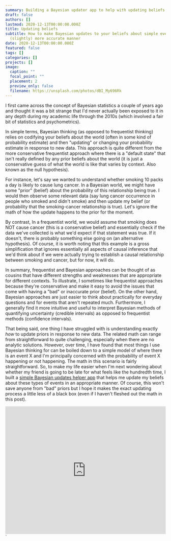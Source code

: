 ```yaml
---
summary: Building a Bayesian updater app to help with updating beliefs about the world.
draft: false
authors: []
lastmod: 2020-12-13T00:00:00.000Z
title: Updating beliefs
subtitle: How to make Bayesian updates to your beliefs about simple events in a
  (slightly) more accurate manner
date: 2020-12-13T00:00:00.000Z
featured: false
tags: []
categories: []
projects: []
image:
  caption: ""
  focal_point: ""
  placement: 2
  preview_only: false
  filename: https://unsplash.com/photos/dBI_My696Rk
---
```

I first came across the concept of Bayesian statistics a couple of years ago and thought it was a bit strange that I'd never actually been exposed to it in any depth during my academic life through the 2010s (which involved a fair bit of statistics and psychometrics). 

In simple terms, Bayesian thinking (as opposed to frequentist thinking) relies on codifying your beliefs about the world (often in some kind of probability estimate) and then "updating" or changing your probability estimate in response to new data. This approach is quite different from the more conservative frequentist approach where there is a "default state" that isn't really defined by any prior beliefs about the world (it is just a conservative guess of what the world is like that varies by context. Also known as the null hypothesis). 

For instance, let's say we wanted to understand whether smoking 10 packs a day is likely to cause lung cancer. In a Bayesian world, we might have some "prior" (belief) about the probability of this relationship being true. I would then observe some relevant data (say lung cancer occurrence in people who smoked and didn't smoke) and then update my belief (or probability that the smoking-cancer relationship is true). Let's ignore the math of how the update happens to the prior for the moment. 

By contrast, In a frequentist world, we would assume that smoking does NOT cause cancer (this is a conservative belief) and essentially check if the data we've collected is what we'd expect if that statement was true. If it doesn't, there is probably something else going on (an alternative hypothesis). Of course, it is worth noting that this example is a gross simplification that ignores essentially all aspects of causal inference that we'd think about if we were actually trying to establish a causal relationship between smoking and cancer, but for now, it will do. 

In summary, frequentist and Bayesian approaches can be thought of as cousins that have different strengths and weaknesses that are appropriate for different contexts. To illustrate, I sometimes like frequentist approaches because they're conservative and make it easy to avoid the issues that come with having a "bad" or inaccurate prior (belief). On the other hand, Bayesian approaches are just easier to think about practically for everyday questions and for events that aren't repeated much. Furthermore, I generally find it more intuitive and useful to interpret Bayesian methods of quantifying uncertainty (credible intervals) as opposed to frequentist methods (confidence intervals). 

That being said, one thing I have struggled with is understanding exactly *how* to update priors in response to new data. The related math can range from straightforward to quite challenging, especially when there are no analytic solutions. However, over time, I have found that most things I use Bayesian thinking for can be boiled down to a simple model of where there is an event X and I'm principally concerned with the probability of event X happening or not happening. The math in this scenario is fairly straightforward. So, to make my life easier when I'm next wondering about whether my friend is going to be late for what feels like the hundredth time, I built a [simple Bayesian updates helper app](https://abhi-kumar17.shinyapps.io/BayesianUpdater/) that helps me update my beliefs about these types of events in an appropriate manner. Of course, this won't save anyone from "bad" priors but I hope it makes the exact updating process a little less of a black box (even if I haven't fleshed out the math in this post). 

<iframe height = "400" width = "100%" frameborder = "no" src = "https://abhi-kumar17.shinyapps.io/BayesianUpdater/">`"></iframe>`